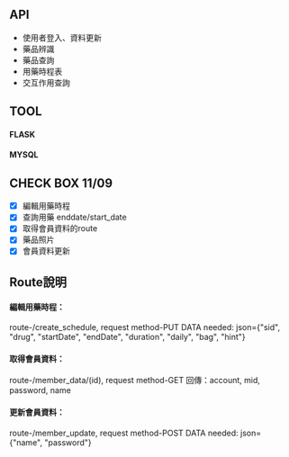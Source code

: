 

## API
* 使用者登入、資料更新
* 藥品辨識
* 藥品查詢
* 用藥時程表
* 交互作用查詢

## TOOL
#### FLASK
#### MYSQL

## CHECK BOX 11/09
- [x] 編輯用藥時程
- [X] 查詢用藥 enddate/start_date
- [x] 取得會員資料的route
- [x] 藥品照片
- [x] 會員資料更新

## Route說明
#### 編輯用藥時程：
route-/create_schedule, request method-PUT
DATA needed: json={"sid", "drug", "startDate", "endDate", "duration", "daily", "bag", "hint"}

#### 取得會員資料：
route-/member_data/(id), request method-GET
回傳：account, mid, password, name

#### 更新會員資料：
route-/member_update, request method-POST
DATA needed: json={"name", "password"}